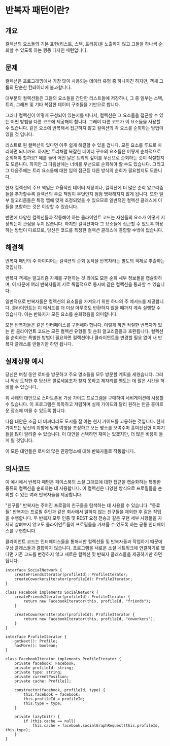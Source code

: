# 반복자 패턴이란?

## 개요
컬렉션의 요소들의 기본 표현(리스트, 스택, 트리등)을 노출하지 않고 그들을 하나씩 순회할 수 있도록 하는 행동 디자인 패턴입니다.

## 문제
컬렉션은 프로그래밍에서 가장 많이 사용되는 데이터 유형 중 하나이긴 하지만, 객체 그룹의 단순한 컨테이너에 불과합니다.

대부분의 컬렉션들은 그들의 요소들을 간단한 리스트들에 저장하나, 그 중 일부는 스택, 트리, 그래프 및 기타 복잡한 데이터 구조들을 기반으로 합니다.

그러나 컬렉션이 어떻게 구성되어 있는지를 떠나서, 컬렉션은 그 요소들을 접근할 수 있는 어떤 방법을 다른 코드에 제공해야 합니다. 그래야 다른 코드가 이 요소들을 사용할 수 있습니다. 같은 요소에 반복해서 접근하지 않고 컬렉션의 각 요소를 순회하는 방법이 있을 것 입니다.

리스트로 된 컬렉션이 있다면 아주 쉽게 해결할 수 있을 겁니다. 모든 요소를 루프로 처리하면 되니까요. 하지만 트리처럼 복잡한 데이터 구조의 요소들은 어떻게 순차적으로 순회해야 할까요? 예를 들어 어떤 날은 트리의 깊이를 우선으로 순회하는 것이 적절할지도 모릅니다. 하지만 그 다음날에는 너비를 우선으로 순회해야 할 수도 있습니다. 그리고 그 다음주에는 트리 요소들에 대한 임의 접근등 다른 방식의 순회가 필요할지도 모릅니다.

현재 컬렉션의 주요 책임은 효율적인 데이터 저장이나, 컬렉션에 더 많은 순회 알고리즘들을 추가할수록 컬렉션의 주요 책임이 무엇인지 점점 명확해지지 않게 됩니다. 또한 일부 알고리즘들은 특정 앱에 맞게 조정되었을 수 있으므로 일반적인 컬렉션 클래스에 이들을 포함하는 것은 이상할 수 있습니다.

반면에 다양한 컬렉션들과 작동해야 하는 클라이언트 코드는 자신들의 요소가 어떻게 저장되는지 관심을 두지 않습니다. 하지만 컬렉션마다 그 요소들에 접근할 수 있도록 허용하는 방법이 다르므로, 당신은 코드를 특정한 컬렉션 클래스에 결합할 수밖에 없습니다.

## 해결책
반복자 패턴의 주 아이디어는 컬렉션의 순회 동작을 반복자라는 별도의 객체로 추출하는 것입니다.

반복자 객체는 알고리즘 자체를 구현하는 것 외에도 모든 순회 세부 정보들을 캡슐화하며, 이 때문에 여러 반복자들이 서로 독립적으로 동시에 같은 컬렉션을 통과할 수 있습니다.

일반적으로 반복자들은 컬렉션의 요소들을 가져오기 위한 하나의 주 메서드를 제공합니다. 클라이언트는 이 메서드를 더 이상 아무것도 반환하지 않을 때까지 계속 실행할 수 있습니다. 이는 반복자가 모든 요소를 순회했음을 의미합니다.

모든 반복자들은 같은 인터페이스를 구현해야 합니다. 이렇게 하면 적절한 반복자가 있는 한 클라이언트 코드는 모든 컬렉션 유형들 및 순회 알고리즘들과 호환됩니다. 컬렉션을 순회하는 특별한 방법이 필요하면 컬렉션이나 클라이언트를 변경할 필요 없이 새 반복자 클래스를 만들기만 하면 됩니다.

## 실제상황 예시
당신은 며칠 동안 로마를 방문하고 주요 명소들을 모두 방문할 계획을 세웠습니다. 그러나 막상 도착한 후 당신은 콜로세움조차 찾지 못하고 제자리를 멤도는 데 많은 시간을 허비할 수 있습니다.

위 사례의 대안으로 스마트폰용 가상 가이드 프로그램을 구매하여 네비게이션에 사용할 수 있습니다. 이 프로그램은 똑똑하고 저렴하며 실제 가이드와 달리 원하는 만큼 흥미로운 장소에 머물 수 있도록 합니다.

다음 대안은 조금 더 비싸더라도 도시를 잘 아는 현지 가이드를 고용하는 것입니다. 현지 가이드는 당신의 취향에 맞게 여행을 조정하고 모든 명소를 보여주며 흥미진진한 이야기들을 많이 알려줄 수 있습니다. 이 대안을 선택하면 재미는 있겠지만, 더 많은 비용이 들게 될 것입니다.

이 모든 대안들은 로마의 많은 관광명소에 대해 반복자들로 작동합니다.

## 의사코드
이 예시에서 반복자 패턴은 페이스북의 소셜 그래프에 대한 접근을 캡슐화하는 특별한 종류의 컬렉션을 순회하는 데 사용합니다. 이 컬렉션은 다양한 방식으로 프로필들을 순회할 수 있는 여러 반복자들을 제공합니다.

"친구들" 반복자는 주어진 프로필의 친구들을 탐색하는 데 사용될 수 있습니다. "동료들" 반복자는 프로필 주인과 같은 회사에서 일하지 않는 친구들을 제외한 후 같은 작업을 수행합니다. 두 반복자 모두 인증 및 REST 요청 전송과 같은 구현 세부 사항들을 자세히 살펴보지 않고도 클라이언트들이 프로필들을 가져올 수 있도록 하는 공통 인터페이스를 구현합니다.

클라이언트 코드는 인터페이스들을 통해서만 컬렉션들 및 반복자들과 작업하기 때문에 구상 클래스들과 결합하지 않습니다. 프로그램을 새로운 소셜 네트워크에 연결하기로 했다면 기존 코드를 변경하지 않고 새로운 컬렉션 및 반복자 클래스들을 제공하기만 하면 됩니다.

```
interface SocialNetwork {
	createFriendsIterator(profileId): ProfileIterator;
	createCoworkersIterator(profileId): ProfileIterator;
}

class Facebook implements SocialNetwork {
	createFriendsIterator(profileId): ProfileIterator {
		return new FacebookIterator(this, profileId, "friends");
	}

	createCoworkersIterator(profileId): ProfileIterator {
		return new FacebookIterator(this, profileId, "coworkers");
	}
}

interface ProfileIterator {
	getNext(): Profile;
	hasMore(): boolean;
}

class FacebookIterator implements ProfileIterator {
	private facebook: Facebook;
	private profileId: string;
	private type: string;
	private currentPosition;
	private cache: Profile[];

	constructor(facebook, profileId, type) {
		this.facebook = facebook;
        this.profileId = profileId;
        this.type = type;
	}

	private lazyInit() {
		if (this.cache == null)
        	this.cache = facebook.socialGraphRequest(this.profileId, this.type);
	}
}
```
